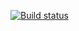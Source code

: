 [![Build status](https://ci.appveyor.com/api/projects/status/5haca11vebnvcrhf?svg=true)](https://ci.appveyor.com/project/SashaQA32/postmanecho)